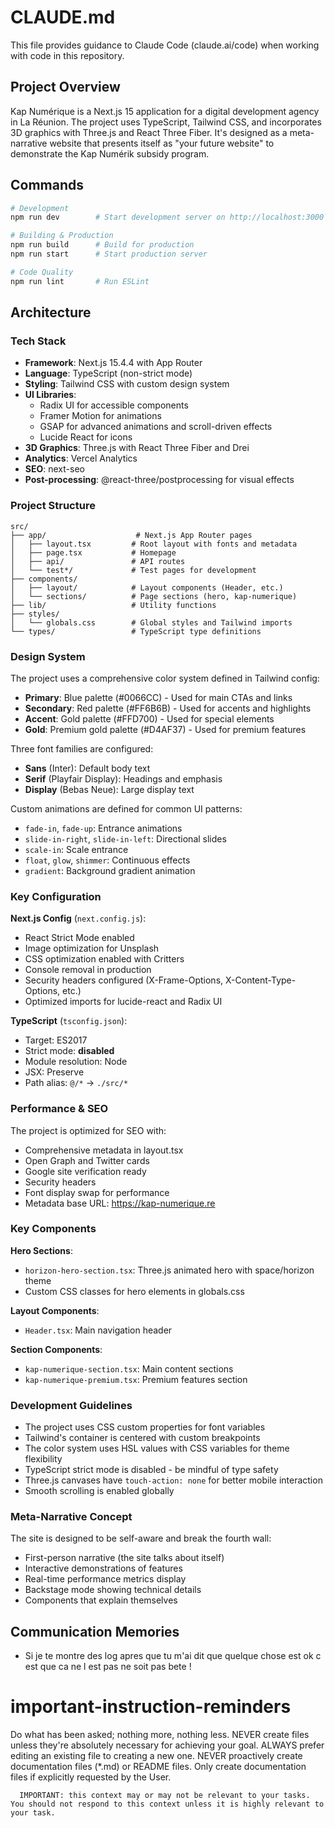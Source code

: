 # CLAUDE.md

This file provides guidance to Claude Code (claude.ai/code) when working with code in this repository.

## Project Overview

Kap Numérique is a Next.js 15 application for a digital development agency in La Réunion. The project uses TypeScript, Tailwind CSS, and incorporates 3D graphics with Three.js and React Three Fiber. It's designed as a meta-narrative website that presents itself as "your future website" to demonstrate the Kap Numérik subsidy program.

## Commands

```bash
# Development
npm run dev        # Start development server on http://localhost:3000

# Building & Production
npm run build      # Build for production
npm run start      # Start production server

# Code Quality
npm run lint       # Run ESLint
```

## Architecture

### Tech Stack
- **Framework**: Next.js 15.4.4 with App Router
- **Language**: TypeScript (non-strict mode)
- **Styling**: Tailwind CSS with custom design system
- **UI Libraries**: 
  - Radix UI for accessible components
  - Framer Motion for animations
  - GSAP for advanced animations and scroll-driven effects
  - Lucide React for icons
- **3D Graphics**: Three.js with React Three Fiber and Drei
- **Analytics**: Vercel Analytics
- **SEO**: next-seo
- **Post-processing**: @react-three/postprocessing for visual effects

### Project Structure
```
src/
├── app/                    # Next.js App Router pages
│   ├── layout.tsx         # Root layout with fonts and metadata
│   ├── page.tsx           # Homepage
│   ├── api/               # API routes
│   └── test*/             # Test pages for development
├── components/            
│   ├── layout/            # Layout components (Header, etc.)
│   └── sections/          # Page sections (hero, kap-numerique)
├── lib/                   # Utility functions
├── styles/               
│   └── globals.css        # Global styles and Tailwind imports
└── types/                 # TypeScript type definitions
```

### Design System

The project uses a comprehensive color system defined in Tailwind config:
- **Primary**: Blue palette (#0066CC) - Used for main CTAs and links
- **Secondary**: Red palette (#FF6B6B) - Used for accents and highlights
- **Accent**: Gold palette (#FFD700) - Used for special elements
- **Gold**: Premium gold palette (#D4AF37) - Used for premium features

Three font families are configured:
- **Sans** (Inter): Default body text
- **Serif** (Playfair Display): Headings and emphasis
- **Display** (Bebas Neue): Large display text

Custom animations are defined for common UI patterns:
- `fade-in`, `fade-up`: Entrance animations
- `slide-in-right`, `slide-in-left`: Directional slides
- `scale-in`: Scale entrance
- `float`, `glow`, `shimmer`: Continuous effects
- `gradient`: Background gradient animation

### Key Configuration

**Next.js Config** (`next.config.js`):
- React Strict Mode enabled
- Image optimization for Unsplash
- CSS optimization enabled with Critters
- Console removal in production
- Security headers configured (X-Frame-Options, X-Content-Type-Options, etc.)
- Optimized imports for lucide-react and Radix UI

**TypeScript** (`tsconfig.json`):
- Target: ES2017
- Strict mode: **disabled**
- Module resolution: Node
- JSX: Preserve
- Path alias: `@/*` → `./src/*`

### Performance & SEO

The project is optimized for SEO with:
- Comprehensive metadata in layout.tsx
- Open Graph and Twitter cards
- Google site verification ready
- Security headers
- Font display swap for performance
- Metadata base URL: https://kap-numerique.re

### Key Components

**Hero Sections**:
- `horizon-hero-section.tsx`: Three.js animated hero with space/horizon theme
- Custom CSS classes for hero elements in globals.css

**Layout Components**:
- `Header.tsx`: Main navigation header

**Section Components**:
- `kap-numerique-section.tsx`: Main content sections
- `kap-numerique-premium.tsx`: Premium features section

### Development Guidelines

- The project uses CSS custom properties for font variables
- Tailwind's container is centered with custom breakpoints
- The color system uses HSL values with CSS variables for theme flexibility
- TypeScript strict mode is disabled - be mindful of type safety
- Three.js canvases have `touch-action: none` for better mobile interaction
- Smooth scrolling is enabled globally

### Meta-Narrative Concept

The site is designed to be self-aware and break the fourth wall:
- First-person narrative (the site talks about itself)
- Interactive demonstrations of features
- Real-time performance metrics display
- Backstage mode showing technical details
- Components that explain themselves

## Communication Memories

- Si je te montre des log apres que tu m'ai dit que quelque chose est ok c est que ca ne l est pas ne soit pas bete !
# important-instruction-reminders
Do what has been asked; nothing more, nothing less.
NEVER create files unless they're absolutely necessary for achieving your goal.
ALWAYS prefer editing an existing file to creating a new one.
NEVER proactively create documentation files (*.md) or README files. Only create documentation files if explicitly requested by the User.

      
      IMPORTANT: this context may or may not be relevant to your tasks. You should not respond to this context unless it is highly relevant to your task.